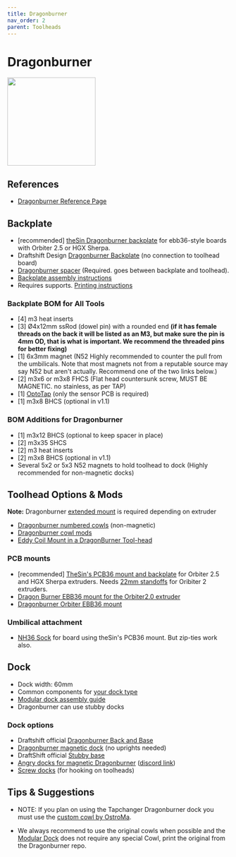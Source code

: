 ```yaml
---
title: Dragonburner
nav_order: 2
parent: Toolheads
---
```

<!-- Use the page layout at TOC.md:  https://github.com/sdylewski/StealthChanger/blob/main/docs/TOC.md -->

# Dragonburner

<img src="../media/Toolheads/Dragonburner.png" width=200>

## References
* [Dragonburner Reference Page](https://github.com/chirpy2605/voron)

## Backplate
* [recommended] [theSin Dragonburner backplate]() for ebb36-style boards with Orbiter 2.5 or HGX Sherpa.
* Draftshift Design [Dragonburner Backplate](https://github.com/DraftShift/StealthChanger/blob/main/STLs/Backplates/DragonBurner.stl) (no connection to toolhead board)
* [Dragonburner spacer](https://github.com/DraftShift/StealthChanger/blob/main/STLs/Backplates/DragonBurner_Spacer.stl) (Required. goes between backplate and toolhead).
* [Backplate assembly instructions](https://github.com/DraftShift/StealthChanger/blob/main/Manual/Stealthchanger_Assembly_Guide.pdf)
* Requires supports. [Printing instructions](../Building/Printing.md)

### Backplate BOM for All Tools

- [4] m3 heat inserts
- [3] Ø4x12mm ssRod (dowel pin) with a rounded end **(if it has female threads on the back it will be listed as an M3, but make sure the pin is 4mm OD, that is what is important. We recommend the threaded pins for better fixing)**
- [1] 6x3mm magnet (N52 Highly recommended to counter the pull from the umbilicals. Note that most magnets not from a reputable source may say N52 but aren't actually. Recommend one of the two links below.)
- [2] m3x6 or m3x8 FHCS (Flat head countersunk screw, MUST BE MAGNETIC. no stainless, as per TAP)
- [1] [OptoTap](https://s.click.aliexpress.com/e/_DEGsGTV) (only the sensor PCB is required)
- [1] m3x8 BHCS (optional in v1.1)

### BOM Additions for Dragonburner
- [1] m3x12 BHCS (optional to keep spacer in place)
- [2] m3x35 SHCS
- [2] m3 heat inserts
- [2] m3x8 BHCS (optional in v1.1)
- Several 5x2 or 5x3 N52 magnets to hold toolhead to dock (Highly recommended for non-magnetic docks)


## Toolhead Options & Mods
**Note:** Dragonburner [extended mount](https://github.com/chirpy2605/voron/tree/main/general/Alternative_Voron_Mounts/Extended_Extruder_Mounts) is required depending on extruder

* [Dragonburner numbered cowls](https://github.com/DraftShift/StealthChanger/tree/main/UserMods/traxman25) (non-magnetic)
* [Dragonburner cowl mods](https://github.com/DraftShift/StealthChanger/blob/main/UserMods/OstroMa/README.md)
* [Eddy Coil Mount in a DragonBurner Tool-head](https://github.com/DraftShift/StealthChanger/tree/main/UserMods/cekim-git/EddyMount)
  
### PCB mounts
* [recommended] [TheSin's PCB36 mount and backplate](https://github.com/DraftShift/StealthChanger/tree/main/UserMods/TheSin-/PCB36_Mount) for Orbiter 2.5 and HGX Sherpa extruders. Needs [22mm standoffs](https://www.printables.com/model/1440113-m3-heatset-standoffs-10mm-30mm) for Oribiter 2 extruders. 
* [Dragon Burner EBB36 mount for the Orbiter2.0 extruder](https://github.com/DraftShift/StealthChanger/tree/main/UserMods/cekim-git/EBB36Mount)
* [Dragonburner Orbiter  EBB36 mount](https://github.com/DraftShift/StealthChanger/tree/main/UserMods/traxman25/Dragonburner_EBB36_SC_Mount)

### Umbilical attachment

* [NH36 Sock](https://github.com/DraftShift/StealthChanger/tree/main/UserMods/Nic335/NH36Sock) for board using theSin's PCB36 mount. But zip-ties work also.


## Dock
* Dock width: 60mm
* Common components for [your dock type](../Docks.md)
* [Modular dock assembly guide](https://github.com/DraftShift/ModularDock/blob/main/Manual/ModularDock_Assembly_Guide.pdf)
* Dragonburner can use stubby docks

### Dock options
* Draftshift official [Dragonburner Back and Base](https://github.com/DraftShift/ModularDock/tree/main/STLs/Dragonburner)
* [Dragonburner magnetic dock](https://www.printables.com/model/1431016-stealthchanger-dragon-burner-modular-dock-6-mag) (no uprights needed)
* DraftShift official [Stubby base](https://github.com/DraftShift/ModularDock/tree/main/STLs/Dragonburner)
* [Angry docks for magnetic Dragonburner](https://www.printables.com/model/1461410-angrydock-dragonburner-for-stealthchanger)  ([discord link](https://discord.com/channels/1226846451028725821/1372881432187506739))
* [Screw docks](https://www.printables.com/model/911717-stealthchanger-screw-docks) (for hooking on toolheads)


## Tips & Suggestions
* NOTE: If you plan on using the Tapchanger Dragonburner dock you must use the [custom cowl by OstroMa](https://github.com/DraftShift/StealthChanger/blob/main/UserMods/OstroMa/DB_Cowl_v8_with_TapChanger_Dock_Hooks.stl). 

* We always recommend to use the original cowls when possible and the [Modular Dock](https://github.com/DraftShift/ModularDock) does not require any special Cowl, print the original from the Dragonburner repo.







